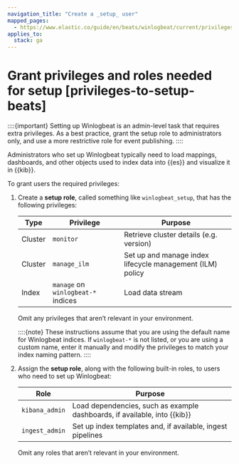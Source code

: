 ```yaml
---
navigation_title: "Create a _setup_ user"
mapped_pages:
  - https://www.elastic.co/guide/en/beats/winlogbeat/current/privileges-to-setup-beats.html
applies_to:
  stack: ga
---
```


# Grant privileges and roles needed for setup [privileges-to-setup-beats]


::::{important}
Setting up Winlogbeat is an admin-level task that requires extra privileges. As a best practice, grant the setup role to administrators only, and use a more restrictive role for event publishing.
::::


Administrators who set up Winlogbeat typically need to load mappings, dashboards, and other objects used to index data into {{es}} and visualize it in {{kib}}.

To grant users the required privileges:

1. Create a **setup role**, called something like `winlogbeat_setup`, that has the following privileges:

    | Type | Privilege | Purpose |
    | --- | --- | --- |
    | Cluster | `monitor` | Retrieve cluster details (e.g. version) |
    | Cluster | `manage_ilm` | Set up and manage index lifecycle management (ILM) policy |
    | Index | `manage` on `winlogbeat-*` indices | Load data stream |

    Omit any privileges that aren’t relevant in your environment.

    ::::{note}
    These instructions assume that you are using the default name for Winlogbeat indices. If `winlogbeat-*` is not listed, or you are using a custom name, enter it manually and modify the privileges to match your index naming pattern.
    ::::

2. Assign the **setup role**, along with the following built-in roles, to users who need to set up Winlogbeat:

    | Role | Purpose |
    | --- | --- |
    | `kibana_admin` | Load dependencies, such as example dashboards, if available, into {{kib}} |
    | `ingest_admin` | Set up index templates and, if available, ingest pipelines |

    Omit any roles that aren’t relevant in your environment.


